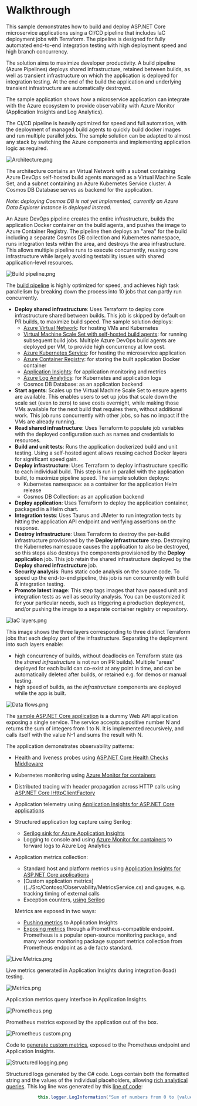 # Walkthrough
This sample demonstrates how to build and deploy ASP.NET Core microservice applications using a CI/CD pipeline that includes IaC deployment jobs with Terraform. The pipeline is designed for fully automated end-to-end integration testing with
high deployment speed and high branch concurrency.

The solution aims to maximize developer productivity. A build pipeline (Azure Pipelines) deploys shared infrastructure, retained between builds, as well as transient infrastructure on which the application is deployed for integration testing. At the end of the build the application and underlying transient infrastructure are automatically destroyed.

The sample application shows how a microservice application can integrate with the Azure ecosystem to provide observability with Azure Monitor (Application Insights and Log Analytics).

The CI/CD pipeline is heavily optimized for speed and full automation, with the deployment of managed build agents to quickly build docker images and run multiple parallel jobs. The sample solution can be adapted to almost any stack by switching the Azure components and implementing application logic as required.

![Architecture.png](images/Architecture.png)

The architecture contains an Virtual Network with a subnet containing Azure DevOps self-hosted build agents managed as a
Virtual Machine Scale Set, and a subnet containing an Azure Kubernetes Service cluster. A Cosmos DB Database serves as backend
for the application.

*Note: deploying Cosmos DB is not yet implemented, currently an Azure Data Explorer instance is deployed instead.*

An Azure DevOps pipeline creates
the entire infrastructure, builds the application Docker container on the build agents, and pushes the image to Azure Container
Registry. The pipeline then deploys an "area" for the build including a separate Cosmos DB collection and Kubernetes namespace,
runs integration tests within the area, and destroys the area infrastructure. This allows multiple pipeline runs to execute
concurrently, reusing core infrastructure while largely avoiding testability issues with shared application-level resources.

![Build pipeline.png](images/Build%20pipeline.png)

The [build pipeline](../infrastructure/ci-cd-pipeline.yml) is highly optimized for speed, and achieves high task parallelism by breaking down the process into 10 jobs
that can partly run concurrently.

- **Deploy shared infrastructure**: Uses Terraform to deploy core infrastructure shared between builds. This job is skipped by
  default on PR builds, to maximize build speed. The sample solution deploys:
  - [Azure Virtual Network](../infrastructure/terraform-shared/vnet/main.tf):
    for hosting VMs and Kubernetes
  - [Virtual Machine Scale Set with self-hosted build agents](../infrastructure/terraform-shared/devops-agent/main.tf):
    for running subsequent build jobs. Multiple Azure DevOps
    build agents are deployed per VM, to provide high concurrency at low cost.
  - [Azure Kubernetes Service](../infrastructure/terraform-shared/aks/main.tf):
    for hosting the microservice application
  - [Azure Container Registry](../infrastructure/terraform-shared/acr/main.tf):
    for storing the built application Docker container
  - [Application Insights](../infrastructure/terraform-shared/app-insights/main.tf):
    for application monitoring and metrics
  - [Azure Log Analytics](../infrastructure/terraform-shared/aks/main.tf):
    for Kubernetes and application logs
  - Cosmos DB Database:
    as an application backend
- **Start agents**: Scales up the Virtual Machine Scale Set to ensure agents are available. This enables users to set up
  jobs that scale down the scale set (even to zero) to save costs overnight, while making those VMs available for the next
  build that requires them, without additional work. This job runs concurrently with other jobs, so has no impact if the VMs are already running.
- **Read shared infrastructure**: Uses Terraform to populate job variables with the deployed configuration such as names
  and credentials to resources.
- **Build and unit tests**: Runs the application dockerized build and unit testing. Using a self-hosted agent allows reusing cached Docker layers for significant speed gain.
- **Deploy infrastructure**: Uses Terraform to deploy infrastructure specific to each individual build. This step is run in parallel with the application build, to maximize pipeline speed. The sample solution deploys:
  - Kubernetes namespace: as a container for the application Helm release
  - Cosmos DB Collection: as an application backend
- **Deploy application**: Uses Terraform to deploy the application container, packaged in a Helm chart.
- **Integration tests**: Uses Taurus and JMeter to run integration tests by hitting the application API endpoint and verifying assertions on the response.
- **Destroy infrastructure**: Uses Terraform to destroy the per-build infrastructure provisioned by the **Deploy infrastructure** step. Destroying the Kubernetes namespace causes the application to also be destroyed, so this steps also destroys the components provisioned by the **Deploy application** job. This job retain the shared infrastructure deployed by
the **Deploy shared infrastructure** job.
- **Security analysis**: Runs static code analysis on the source code. To speed up the end-to-end pipeline, this job is run
concurrently with build & integration testing.
- **Promote latest image**: This step tags images that have passed unit and integration tests as well as security analysis.
You can be customized it for your particular needs, such as triggering a production deployment, and/or pushing the image
to a separate container registry or repository. 

![IaC layers.png](images/IaC%20layers.png)

This image shows the three layers corresponding to three distinct Terraform jobs that each deploy part of the infrastructure.
Separating the deployment into such layers enable:
- high concurrency of builds, without deadlocks on Terraform state (as the *shared infrastructure* is not run on PR builds).
  Multiple "areas" deployed for each build can co-exist at any point in time, and can be automatically deleted after builds,
  or retained e.g. for demos or manual testing.
- high speed of builds, as the *infrastructure* components are deployed while the app is built.

![Data flows.png](images/Data%20flows.png)

The [sample ASP.NET Core application](../Src) is a dummy Web API application exposing a single service. The service accepts a positive
number N and returns the sum of integers from 1 to N. It is implemented recursively, and calls itself with the value N-1 and sums the result with N.

The application demonstrates observability patterns:
- Health and liveness probes using [ASP.NET Core Health Checks Middleware](https://docs.microsoft.com/en-us/aspnet/core/host-and-deploy/health-checks?view=aspnetcore-3.1)
- Kubernetes monitoring using [Azure Monitor for containers](https://docs.microsoft.com/en-us/azure/azure-monitor/insights/container-insights-overview)
- Distributed tracing with header propagation across HTTP calls using [ASP.NET Core IHttpClientFactory](https://docs.microsoft.com/en-us/dotnet/architecture/microservices/implement-resilient-applications/use-httpclientfactory-to-implement-resilient-http-requests)
- Application telemetry using [Application Insights for ASP.NET Core applications](https://docs.microsoft.com/en-us/azure/azure-monitor/app/asp-net-core)
- Structured application log capture using Serilog:
  - [Serilog sink for Azure Application Insights](https://github.com/serilog/serilog-sinks-applicationinsights)
  - Logging to console and using [Azure Monitor for containers](https://docs.microsoft.com/en-us/azure/azure-monitor/insights/container-insights-overview) to forward logs to Azure Log Analytics

- Application metrics collection:

  - Standard host and platform metrics using [Application Insights for ASP.NET Core applications](https://docs.microsoft.com/en-us/azure/azure-monitor/app/asp-net-core)
  - [Custom application metrics]((../Src/Contoso/Observability/MetricsService.cs) and gauges, e.g. tracking timing of external calls
  - Exception counters, [using Serilog](../charts/contoso/templates/configmap.yaml)

  Metrics are exposed in two ways:

  - [Pushing metrics](../Src/Contoso/Observability/TelemetryInitializer.cs) to Application Insights
  - [Exposing metrics](../Src/Contoso/Observability/PrometheusSerilogSink.cs) through a Prometheus-compatible endpoint. Prometheus is a popular open-source monitoring package, and
  many vendor monitoring package support metrics collection from Prometheus endpoint as a de facto standard.

![Live Metrics.png](images/Live%20Metrics.png)

Live metrics generated in Application Insights during integration (load) testing.

![Metrics.png](images/Metrics.png)

Application metrics query interface in Application Insights.

![Prometheus.png](images/Prometheus.png)

Prometheus metrics exposed by the application out of the box.

![Prometheus custom.png](images/Prometheus%20custom.png)

Code to [generate custom metrics](../Src/Contoso/Observability/MetricsService.cs), exposed to the Prometheus endpoint and Application Insights.

![Structured logging.png](images/Structured%20logging%20AI.png)

Structured logs generated by the C# code. Logs contain both the formatted string and the values of the individual
placeholders, allowing [rich analytical queries](https://docs.microsoft.com/en-us/azure/azure-monitor/log-query/log-query-overview). This log line was generated by this [line of code](../Src/Contoso/Services/SampleService.cs):

```c#
            this.logger.LogInformation("Sum of numbers from 0 to {value} was {result}, computed in {duration}s", value, result, duration);
```